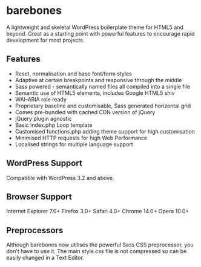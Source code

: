 # barebones

A lightweight and skeletal WordPress boilerplate theme for HTML5 and beyond. Great as a starting point with powerful features to encourage rapid development for most projects.

## Features

* Reset, normalisation and base font/form styles
* Adaptive at certain breakpoints and responsive through the middle
* Sass powered - semantically named files all compiled into a single file
* Semantic use of HTML5 elements, includes Google HTML5 shiv
* WAI-ARIA role ready
* Proprietary baseline and customisable, Sass generated horizontal grid
* Comes pre-bundled with cached CDN version of jQuery
* jQuery plugin agnostic
* Basic index.php Loop template
* Customised functions.php adding theme support for high customisation
* Minimised HTTP requests for high Web Performance
* Localised strings for multiple language support

## WordPress Support

Compatible with WordPress 3.2 and above.

## Browser Support

Internet Explorer 7.0+
Firefox 3.0+
Safari 4.0+
Chrome 14.0+
Opera 10.0+

## Preprocessors

Although barebones now utilises the powerful Sass CSS preprocessor, you don't have to use it. The main style.css file is not compressed so can be easily changed in a Text Editor.

